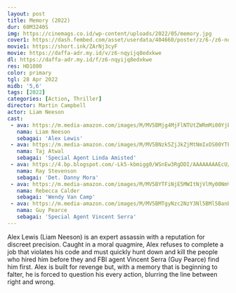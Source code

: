 ```yaml
---
layout: post
title: Memory (2022)
dur: 60M3240S
img: https://cinemags.co.id/wp-content/uploads/2022/05/memory.jpg
cover1: https://dash.fembed.com/asset/userdata/404660/poster/z/6-/z6-nqyijq8edxkwe.png?v=1654422301
movie1: https://short.ink/ZArNj3cyF
movie: https://daffa-adr.my.id/v/z6-nqyijq8edxkwe
dl: https://daffa-adr.my.id/f/z6-nqyijq8edxkwe
res: HD1080
color: primary
tgl: 28 Apr 2022
midb: '5,6'
tags: [2022]
categories: [Action, Thriller]
director: Martin Campbell
actor: Liam Neeson
cast:
 - ava: https://m.media-amazon.com/images/M/MV5BMjg4MjFlNTUtZWRmMi00YjE2LWJlZmYtMDA3MmFkNjFmYzEyXkEyXkFqcGdeQXVyMDA4NzMyOA@@._V1_SY100_CR25,0,100,100_AL_.jpg
   nama: Liam Neeson
   sebagai: 'Alex Lewis'
 - ava: https://m.media-amazon.com/images/M/MV5BNzk5ZjJkZjMtNmIxOS00YTFjLTk4NDEtNWY1ZDJhMWQ0OTc5XkEyXkFqcGdeQXVyMDA4NzMyOA@@._V1_SY100_CR25,0,100,100_AL_.jpg
   nama: Taj Atwal
   sebagai: 'Special Agent Linda Amisted'
 - ava: https://4.bp.blogspot.com/-Lk5-kbmigg0/WSnEw3RgDDI/AAAAAAAAEcU/nNmExxbKwAcStzNEvaqJ57hEHhKS14HxwCLcB/w1200-h630-p-k-no-nu/Danny%2BMora%2B01.jpg
   nama: Ray Stevenson
   sebagai: 'Det. Danny Mora'
 - ava: https://m.media-amazon.com/images/M/MV5BYTFiNjE5MWItNjVlMy00NmVmLTk4NmItNTZlNmQ4MzQ4MjViXkEyXkFqcGdeQXVyNTMyMDg1NDc@._V1_QL75_UX140_CR0,23,140,140_.jpg
   nama: Rebecca Calder
   sebagai: 'Wendy Van Camp'
 - ava: https://m.media-amazon.com/images/M/MV5BMTgyNzc2NzY3Nl5BMl5BanBnXkFtZTgwNTMzMzAwMjE@._V1_QL75_UX140_CR0,12,140,140_.jpg
   nama: Guy Pearce
   sebagai: 'Special Agent Vincent Serra'
---
```


Alex Lewis (Liam Neeson) is an expert assassin with a reputation for discreet precision. Caught in a moral quagmire, Alex refuses to complete a job that violates his code and must quickly hunt down and kill the people who hired him before they and FBI agent Vincent Serra (Guy Pearce) find him first. Alex is built for revenge but, with a memory that is beginning to falter, he is forced to question his every action, blurring the line between right and wrong.
